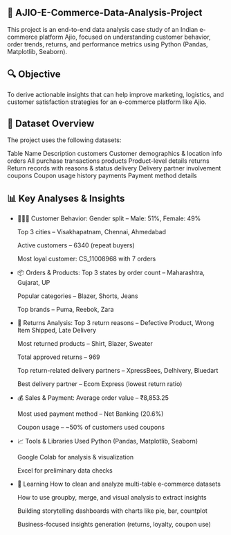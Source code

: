 ## 🛒 AJIO-E-Commerce-Data-Analysis-Project

This project is an end-to-end data analysis case study of an Indian e-commerce platform Ajio, focused on understanding customer behavior, order trends, returns, and performance metrics using Python (Pandas, Matplotlib, Seaborn).

## 🔍 Objective
To derive actionable insights that can help improve marketing, logistics, and customer satisfaction strategies for an e-commerce platform like Ajio.

## 📁 Dataset Overview
The project uses the following datasets:

Table Name	Description
customers	Customer demographics & location info
orders	All purchase transactions
products	Product-level details
returns	Return records with reasons & status
delivery	Delivery partner involvement
coupons	Coupon usage history
payments	Payment method details

## 📊 Key Analyses & Insights
* 🧑‍🤝‍🧑 Customer Behavior:
  Gender split – Male: 51%, Female: 49%

  Top 3 cities – Visakhapatnam, Chennai, Ahmedabad

  Active customers – 6340 (repeat buyers)

  Most loyal customer: CS_11008968 with 7 orders

* 📦 Orders & Products:
  Top 3 states by order count – Maharashtra, Gujarat, UP

  Popular categories – Blazer, Shorts, Jeans

  Top brands – Puma, Reebok, Zara

* 🔁 Returns Analysis:
  Top 3 return reasons – Defective Product, Wrong Item Shipped, Late Delivery

  Most returned products – Shirt, Blazer, Sweater

  Total approved returns – 969

  Top return-related delivery partners – XpressBees, Delhivery, Bluedart

  Best delivery partner – Ecom Express (lowest return ratio)

* 💰 Sales & Payment:
  Average order value – ₹8,853.25

  Most used payment method – Net Banking (20.6%)

  Coupon usage – ~50% of customers used coupons

* 📈 Tools & Libraries Used
  Python (Pandas, Matplotlib, Seaborn)

  Google Colab for analysis & visualization

  Excel for preliminary data checks

* 🧠 Learning
  How to clean and analyze multi-table e-commerce datasets

  How to use groupby, merge, and visual analysis to extract insights

  Building storytelling dashboards with charts like pie, bar, countplot

  Business-focused insights generation (returns, loyalty, coupon use)

